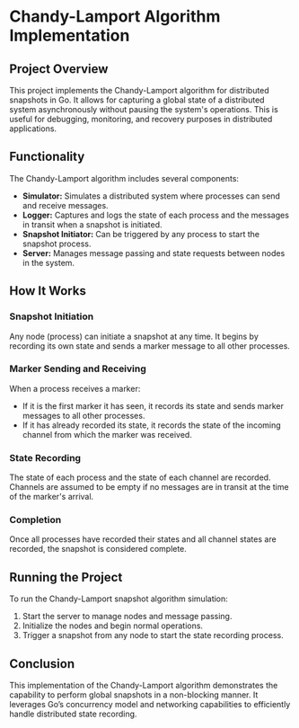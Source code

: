 # Chandy-Lamport Algorithm Implementation

## Project Overview

This project implements the Chandy-Lamport algorithm for distributed snapshots in Go. It allows for capturing a global state of a distributed system asynchronously without pausing the system's operations. This is useful for debugging, monitoring, and recovery purposes in distributed applications.

## Functionality

The Chandy-Lamport algorithm includes several components:

- **Simulator:** Simulates a distributed system where processes can send and receive messages.
- **Logger:** Captures and logs the state of each process and the messages in transit when a snapshot is initiated.
- **Snapshot Initiator:** Can be triggered by any process to start the snapshot process.
- **Server:** Manages message passing and state requests between nodes in the system.

## How It Works

### Snapshot Initiation
Any node (process) can initiate a snapshot at any time. It begins by recording its own state and sends a marker message to all other processes.

### Marker Sending and Receiving
When a process receives a marker:
- If it is the first marker it has seen, it records its state and sends marker messages to all other processes.
- If it has already recorded its state, it records the state of the incoming channel from which the marker was received.

### State Recording
The state of each process and the state of each channel are recorded. Channels are assumed to be empty if no messages are in transit at the time of the marker's arrival.

### Completion
Once all processes have recorded their states and all channel states are recorded, the snapshot is considered complete.

## Running the Project

To run the Chandy-Lamport snapshot algorithm simulation:

1. Start the server to manage nodes and message passing.
2. Initialize the nodes and begin normal operations.
3. Trigger a snapshot from any node to start the state recording process.

## Conclusion

This implementation of the Chandy-Lamport algorithm demonstrates the capability to perform global snapshots in a non-blocking manner. It leverages Go’s concurrency model and networking capabilities to efficiently handle distributed state recording.

